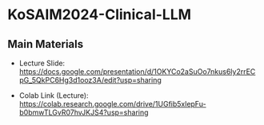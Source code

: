 # KoSAIM2024-Clinical-LLM


## Main Materials

- Lecture Slide: https://docs.google.com/presentation/d/1OKYCo2aSuOo7nkus6ly2rrECpG_5QkPC6Hg3d1ooz3A/edit?usp=sharing

- Colab Link (Lecture): https://colab.research.google.com/drive/1UGfib5xlepFu-b0bmwTLGvR07hvJKJS4?usp=sharing
